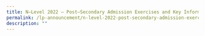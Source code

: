 ```yaml
---
title: N–Level 2022 – Post–Secondary Admission Exercises and Key Information
permalink: /lp-announcement/n-level-2022-post-secondary-admission-exercises-and-key-information/
description: ""
---
```

